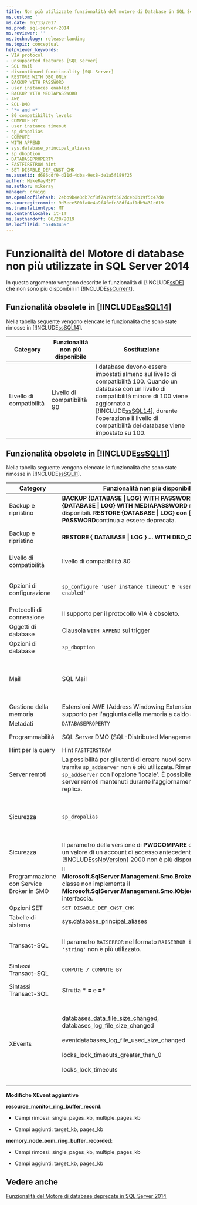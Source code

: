 ```yaml
---
title: Non più utilizzate funzionalità del motore di Database in SQL Server 2014 | Microsoft Docs
ms.custom: ''
ms.date: 06/13/2017
ms.prod: sql-server-2014
ms.reviewer: ''
ms.technology: release-landing
ms.topic: conceptual
helpviewer_keywords:
- VIA protocol
- unsupported features [SQL Server]
- SQL Mail
- discontinued functionality [SQL Server]
- RESTORE WITH DBO_ONLY
- BACKUP WITH PASSWORD
- user instances enabled
- BACKUP WITH MEDIAPASSWORD
- AWE
- SQL-DMO
- '*= and =*'
- 80 compatibility levels
- COMPUTE BY
- user instance timeout
- sp_dropalias
- COMPUTE
- WITH APPEND
- sys.database_principal_aliases
- sp_dboption
- DATABASEPROPERTY
- FASTFIRSTROW hint
- SET DISABLE_DEF_CNST_CHK
ms.assetid: d686cdf0-d11d-4dba-9ec8-de1a5f189f25
author: MikeRayMSFT
ms.author: mikeray
manager: craigg
ms.openlocfilehash: 2ebb9b4e3db7cf8f7a19fd582dceb0b19f5c47d0
ms.sourcegitcommit: 9d3ece500fa0e4a9f4fefc88df4af1db9431c619
ms.translationtype: MT
ms.contentlocale: it-IT
ms.lasthandoff: 06/28/2019
ms.locfileid: "67463459"
---
```

# <a name="discontinued-database-engine-functionality-in-sql-server-2014"></a>Funzionalità del Motore di database non più utilizzate in SQL Server 2014
  In questo argomento vengono descritte le funzionalità di [!INCLUDE[ssDE](../includes/ssde-md.md)] che non sono più disponibili in [!INCLUDE[ssCurrent](../includes/sscurrent-md.md)].  
  
## <a name="SQL14"></a> Funzionalità obsolete in [!INCLUDE[ssSQL14](../includes/sssql14-md.md)]  
 Nella tabella seguente vengono elencate le funzionalità che sono state rimosse in [!INCLUDE[ssSQL14](../includes/sssql14-md.md)].  
  
|Category|Funzionalità non più disponibile|Sostituzione|  
|--------------|--------------------------|-----------------|  
|Livello di compatibilità|Livello di compatibilità 90|I database devono essere impostati almeno sul livello di compatibilità 100. Quando un database con un livello di compatibilità minore di 100 viene aggiornato a [!INCLUDE[ssSQL14](../includes/sssql14-md.md)], durante l'operazione il livello di compatibilità del database viene impostato su 100.|  
  
## <a name="Denali"></a> Funzionalità obsolete in [!INCLUDE[ssSQL11](../includes/sssql11-md.md)]  
 Nella tabella seguente vengono elencate le funzionalità che sono state rimosse in [!INCLUDE[ssSQL11](../includes/sssql11-md.md)].  
  
|Category|Funzionalità non più disponibile|Sostituzione|  
|--------------|--------------------------|-----------------|  
|Backup e ripristino|**BACKUP {DATABASE &#124; LOG} WITH PASSWORD** e **BACKUP {DATABASE &#124; LOG} WITH MEDIAPASSWORD** non sono più disponibili. **RESTORE {DATABASE &#124; LOG} con [MEDIA] PASSWORD**continua a essere deprecata.|None|  
|Backup e ripristino|**RESTORE { DATABASE &#124; LOG } ... WITH DBO_ONLY**|**RESTORE { DATABASE &#124; LOG } ... ... WITH RESTRICTED_USER**|  
|Livello di compatibilità|livello di compatibilità 80|I database devono essere impostati almeno sul livello di compatibilità 90.|  
|Opzioni di configurazione|`sp_configure 'user instance timeout'` e `'user instances enabled'`|Utilizzare la funzionalità di database locale. Per altre informazioni, vedere [utilità SqlLocalDB](../tools/sqllocaldb-utility.md)|  
|Protocolli di connessione|Il supporto per il protocollo VIA è obsoleto.|In alternativa, utilizzare TCP.|  
|Oggetti di database|Clausola `WITH APPEND` sui trigger|Ricreare l'intero trigger.|  
|Opzioni di database|`sp_dboption`|`ALTER DATABASE`|  
|Mail|SQL Mail|Usare la posta elettronica database. Per altre informazioni, vedere [posta elettronica Database](../relational-databases/database-mail/database-mail.md) e [Use Database Mail Instead of SQL Mail](../relational-databases/policy-based-management/use-database-mail-instead-of-sql-mail.md).|  
|Gestione della memoria|Estensioni AWE (Address Windowing Extensions) a 32 bit e supporto per l'aggiunta della memoria a caldo a 32 bit.|Utilizzare un sistema operativo a 64 bit.|  
|Metadati|`DATABASEPROPERTY`|`DATABASEPROPERTYEX`|  
|Programmabilità|SQL Server DMO (SQL-Distributed Management Objects)|Oggetti SMO (SQL Server Management Objects)|  
|Hint per la query|Hint `FASTFIRSTROW`|`OPTION (FAST` *n* `)`.|  
|Server remoti|La possibilità per gli utenti di creare nuovi server remoti tramite `sp_addserver` non è più utilizzata. Rimane disponibile `sp_addserver` con l'opzione 'locale'. È possibile utilizzare i server remoti mantenuti durante l'aggiornamento o creati dalla replica.|Sostituire i server remoti utilizzando server collegati.|  
|Sicurezza|`sp_dropalias`|Sostituire gli alias con una combinazione di account utente e ruoli del database. Usare `sp_dropalias` per rimuovere gli alias in database aggiornati.|  
|Sicurezza|Il parametro della versione di **PWDCOMPARE** che rappresenta un valore di un account di accesso antecedente a [!INCLUDE[ssNoVersion](../includes/ssnoversion-md.md)] 2000 non è più disponibile.|None|  
|Programmazione con Service Broker in SMO|Il **Microsoft.SqlServer.Management.Smo.Broker.BrokerPriority** classe non implementa il **Microsoft.SqlServer.Management.Smo.IObjectPermission** interfaccia.||  
|Opzioni SET|`SET DISABLE_DEF_CNST_CHK`|Nessuna.|  
|Tabelle di sistema|sys.database_principal_aliases|Usare ruoli anziché alias.|  
|Transact-SQL|Il parametro `RAISERROR` nel formato `RAISERROR integer 'string'` non è più utilizzato.|Riscrivere l'istruzione utilizzando l'oggetto corrente **RAISERROR**  sintassi.|  
|Sintassi Transact-SQL|`COMPUTE / COMPUTE BY`|Utilizzare `ROLLUP`.|  
|Sintassi Transact-SQL|Sfrutta **\* =** e **=&#42;**|Utilizzare la sintassi di join ANSI. Per altre informazioni, vedere [da (Transact-SQL).](https://msdn.microsoft.com/library/ms177634\(SQL.105\).aspx)|  
|XEvents|databases_data_file_size_changed, databases_log_file_size_changed<br /><br /> eventdatabases_log_file_used_size_changed<br /><br /> locks_lock_timeouts_greater_than_0<br /><br /> locks_lock_timeouts|Sostituito dal database_file_size_change event, database_file_size_change<br /><br /> database_file_size_change event<br /><br /> lock_timeout_greater_than_0<br /><br /> lock_timeout|  
  
 **Modifiche XEvent aggiuntive**  
  
 **resource_monitor_ring_buffer_record**:  
  
-   Campi rimossi: single_pages_kb, multiple_pages_kb  
  
-   Campi aggiunti: target_kb, pages_kb  
  
 **memory_node_oom_ring_buffer_recorded**:  
  
-   Campi rimossi: single_pages_kb, multiple_pages_kb  
  
-   Campi aggiunti: target_kb, pages_kb  
  
## <a name="see-also"></a>Vedere anche  
 [Funzionalità del Motore di database deprecate in SQL Server 2014](deprecated-database-engine-features-in-sql-server-2016.md?view=sql-server-2014)  
  
  

